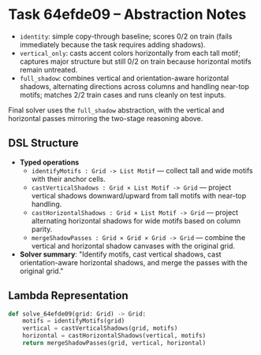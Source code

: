# Task 64efde09 – Abstraction Notes

- `identity`: simple copy-through baseline; scores 0/2 on train (fails immediately because the task requires adding shadows).
- `vertical_only`: casts accent colors horizontally from each tall motif; captures major structure but still 0/2 on train because horizontal motifs remain untreated.
- `full_shadow`: combines vertical and orientation-aware horizontal shadows, alternating directions across columns and handling near-top motifs; matches 2/2 train cases and runs cleanly on test inputs.

Final solver uses the `full_shadow` abstraction, with the vertical and horizontal passes mirroring the two-stage reasoning above.

## DSL Structure
- **Typed operations**
  - `identifyMotifs : Grid -> List Motif` — collect tall and wide motifs with their anchor cells.
  - `castVerticalShadows : Grid × List Motif -> Grid` — project vertical shadows downward/upward from tall motifs with near-top handling.
  - `castHorizontalShadows : Grid × List Motif -> Grid` — project alternating horizontal shadows for wide motifs based on column parity.
  - `mergeShadowPasses : Grid × Grid × Grid -> Grid` — combine the vertical and horizontal shadow canvases with the original grid.
- **Solver summary**: "Identify motifs, cast vertical shadows, cast orientation-aware horizontal shadows, and merge the passes with the original grid."

## Lambda Representation

```python
def solve_64efde09(grid: Grid) -> Grid:
    motifs = identifyMotifs(grid)
    vertical = castVerticalShadows(grid, motifs)
    horizontal = castHorizontalShadows(vertical, motifs)
    return mergeShadowPasses(grid, vertical, horizontal)
```
